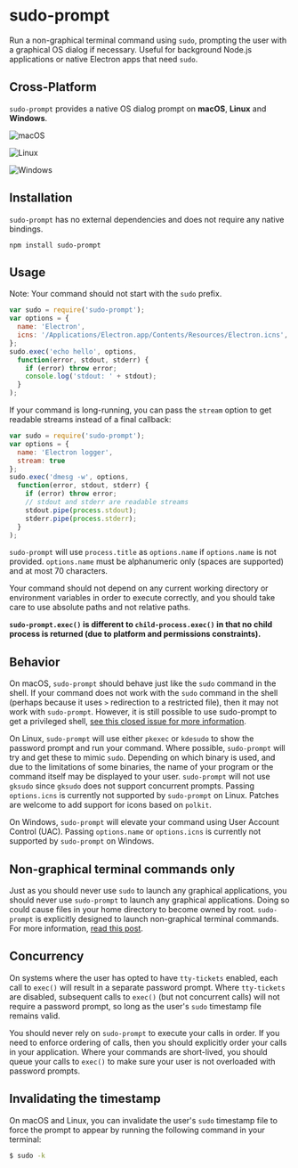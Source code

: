 # sudo-prompt

Run a non-graphical terminal command using `sudo`, prompting the user with a graphical OS dialog if necessary. Useful for background Node.js applications or native Electron apps that need `sudo`.

## Cross-Platform
`sudo-prompt` provides a native OS dialog prompt on **macOS**, **Linux** and **Windows**.

![macOS](./macos.png)

![Linux](./linux.png)

![Windows](./windows.png)

## Installation
`sudo-prompt` has no external dependencies and does not require any native bindings.
```
npm install sudo-prompt
```

## Usage
Note: Your command should not start with the `sudo` prefix.
```javascript
var sudo = require('sudo-prompt');
var options = {
  name: 'Electron',
  icns: '/Applications/Electron.app/Contents/Resources/Electron.icns', // (optional)
};
sudo.exec('echo hello', options,
  function(error, stdout, stderr) {
    if (error) throw error;
    console.log('stdout: ' + stdout);
  }
);
```

If your command is long-running, you can pass the `stream` option to get readable streams instead of a final callback:
```javascript
var sudo = require('sudo-prompt');
var options = {
  name: 'Electron logger',
  stream: true
};
sudo.exec('dmesg -w', options,
  function(error, stdout, stderr) {
    if (error) throw error;
    // stdout and stderr are readable streams
    stdout.pipe(process.stdout);
    stderr.pipe(process.stderr);
  }
);
```

`sudo-prompt` will use `process.title` as `options.name` if `options.name` is not provided. `options.name` must be alphanumeric only (spaces are supported) and at most 70 characters.

Your command should not depend on any current working directory or environment variables in order to execute correctly, and you should take care to use absolute paths and not relative paths.

**`sudo-prompt.exec()` is different to `child-process.exec()` in that no child process is returned (due to platform and permissions constraints).**

## Behavior
On macOS, `sudo-prompt` should behave just like the `sudo` command in the shell. If your command does not work with the `sudo` command in the shell (perhaps because it uses `>` redirection to a restricted file), then it may not work with `sudo-prompt`. However, it is still possible to use sudo-prompt to get a privileged shell, [see this closed issue for more information](https://github.com/jorangreef/sudo-prompt/issues/1).

On Linux, `sudo-prompt` will use either `pkexec` or `kdesudo` to show the password prompt and run your command. Where possible, `sudo-prompt` will try and get these to mimic `sudo`. Depending on which binary is used, and due to the limitations of some binaries, the name of your program or the command itself may be displayed to your user. `sudo-prompt` will not use `gksudo` since `gksudo` does not support concurrent prompts. Passing `options.icns` is currently not supported by `sudo-prompt` on Linux. Patches are welcome to add support for icons based on `polkit`.

On Windows, `sudo-prompt` will elevate your command using User Account Control (UAC). Passing `options.name` or `options.icns` is currently not supported by `sudo-prompt` on Windows.

## Non-graphical terminal commands only
Just as you should never use `sudo` to launch any graphical applications, you should never use `sudo-prompt` to launch any graphical applications. Doing so could cause files in your home directory to become owned by root. `sudo-prompt` is explicitly designed to launch non-graphical terminal commands. For more information, [read this post](http://www.psychocats.net/ubuntu/graphicalsudo).

## Concurrency
On systems where the user has opted to have `tty-tickets` enabled, each call to `exec()` will result in a separate password prompt. Where `tty-tickets` are disabled, subsequent calls to `exec()` (but not concurrent calls) will not require a password prompt, so long as the user's `sudo` timestamp file remains valid.

You should never rely on `sudo-prompt` to execute your calls in order. If you need to enforce ordering of calls, then you should explicitly order your calls in your application. Where your commands are short-lived, you should queue your calls to `exec()` to make sure your user is not overloaded with password prompts.

## Invalidating the timestamp
On macOS and Linux, you can invalidate the user's `sudo` timestamp file to force the prompt to appear by running the following command in your terminal:

```sh
$ sudo -k
```
